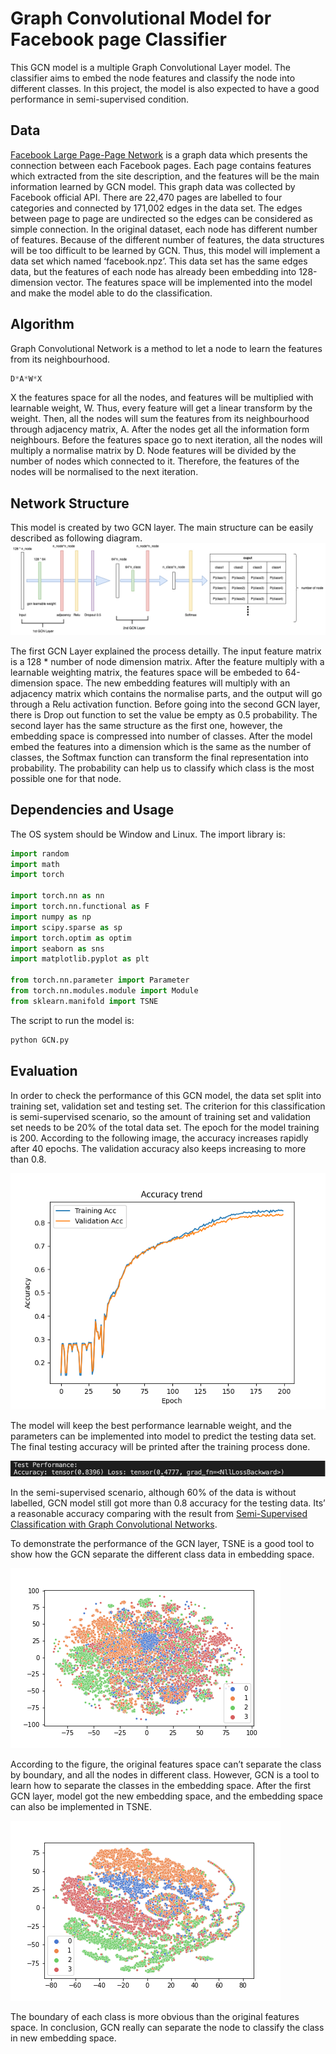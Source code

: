 # Graph Convolutional Model for Facebook page Classifier

This GCN model is a multiple Graph Convolutional Layer model. The classifier aims to embed the node features and classify the node into different classes. In this project, the model is also expected to have a good performance in semi-supervised condition.

## Data 
[Facebook Large Page-Page Network]( https://snap.stanford.edu/data/facebook-large-page-page-network.html) is a graph data which presents the connection between each Facebook pages. Each page contains features which extracted from the site description, and the features will be the main information learned by GCN model. This graph data was collected by Facebook official API. There are 22,470 pages are labelled to four categories and connected by 171,002 edges in the data set. The edges between page to page are undirected so the edges can be considered as simple connection. 
In the original dataset, each node has different number of features. Because of the different number of features, the data structures will be too difficult to be learned by GCN. Thus, this model will implement a data set which named ‘facebook.npz’. This data set has the same edges data, but the features of each node has already been embedding into 128-dimension vector. The features space will be implemented into the model and make the model able to do the classification.

## Algorithm 
Graph Convolutional Network is a method to let a node to learn the features from its neighbourhood. 

```python
D*A*W*X
```
X the features space for all the nodes, and features will be multiplied with learnable weight, W. Thus, every feature will get a linear transform by the weight.  Then, all the nodes will sum the features from its neighbourhood through adjacency matrix, A. After the nodes get all the information form neighbours. Before the features space go to next iteration, all the nodes will multiply a normalise matrix by D. Node features will be divided by the number of nodes which connected to it. Therefore, the features of the nodes will be normalised to the next iteration.

## Network Structure
This model is created by two GCN layer. The main structure can be easily described as following diagram.
![GCN_struct]( GCN_struc.drawio.png)

The first GCN Layer explained the process detailly. The input feature matrix is a 128 * number of node dimension matrix. After the feature multiply with a learnable weighting matrix, the features space will be embeded to 64-dimension space. The new embedding features will multiply with an adjacency matrix which contains the normalise parts, and the output will go through a Relu activation function. Before going into the second GCN layer, there is Drop out function to set the value be empty as 0.5 probability. The second layer has the same structure as the first one, however, the embedding space is compressed into number of classes. After the model embed the features into a dimension which is the same as the number of classes, the Softmax function can transform the final representation into probability. The probability can help us to classify which class is the most possible one for that node.

## Dependencies and Usage
The OS system should be Window and Linux. The import library is:
```python
import random
import math
import torch

import torch.nn as nn
import torch.nn.functional as F
import numpy as np
import scipy.sparse as sp
import torch.optim as optim
import seaborn as sns
import matplotlib.pyplot as plt

from torch.nn.parameter import Parameter
from torch.nn.modules.module import Module
from sklearn.manifold import TSNE
```

The script to run the model is:

```bash
python GCN.py
```

## Evaluation
In order to check the performance of this GCN model, the data set split into training set, validation set and testing set. The criterion for this classification is semi-supervised scenario, so the amount of training set and validation set needs to be 20% of the total data set. The epoch for the model training is 200. 
According to the following image, the accuracy increases rapidly after 40 epochs. The validation accuracy also keeps increasing to more than 0.8. 

![Accuracy_trend]( Accuracy_Trend_readme.png)

The model will keep the best performance learnable weight, and the parameters can be implemented into model to predict the testing data set. The final testing accuracy will be printed after the training process done.

![Test_acc](Test_acc.png)

In the semi-supervised scenario, although 60% of the data is without labelled, GCN model still got more than 0.8 accuracy for the testing data. Its’ a reasonable accuracy comparing with the result from [Semi-Supervised Classification with Graph Convolutional Networks]( https://arxiv.org/abs/1609.02907). 

To demonstrate the performance of the GCN layer, TSNE is a good tool to show how the GCN separate the different class data in embedding space. 

![tsne_original]( tsne_original_plot_readme.png)
 
According to the figure, the original features space can’t separate the class by boundary, and all the nodes in different class. However, GCN is a tool to learn how to separate the classes in the embedding space. After the first GCN layer, model got the new embedding space, and the embedding space can also be implemented in TSNE. 

![tsne_original]( tsne_embedding_plot_readme.png)
 
The boundary of each class is more obvious than the original features space. In conclusion, GCN really can separate the node to classify the class in new embedding space.
